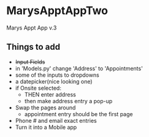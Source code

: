# MarysApptAppTwo
Marys Appt App v.3

## Things to add
* ~~Input Fields~~
* in 'Models.py' change 'Address' to 'Appointments'
* some of the inputs to dropdowns
* a datepicker(nice looking one)
* if Onsite selected:
  * THEN enter address
  * then make address entry a pop-up
* Swap the pages around
  * appointment entry should be the first page
* Phone # and email exact entries
* Turn it into a Mobile app
